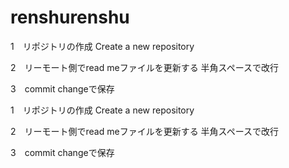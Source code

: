 # renshurenshu
1　リポジトリの作成
Create a new repository

2　リーモート側でread meファイルを更新する
半角スペースで改行

3　commit changeで保存

1　リポジトリの作成
Create a new repository

2　リーモート側でread meファイルを更新する
半角スペースで改行

3　commit changeで保存
